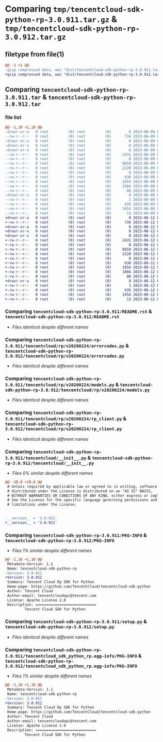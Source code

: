 # Comparing `tmp/tencentcloud-sdk-python-rp-3.0.911.tar.gz` & `tmp/tencentcloud-sdk-python-rp-3.0.912.tar.gz`

## filetype from file(1)

```diff
@@ -1 +1 @@
-gzip compressed data, was "dist/tencentcloud-sdk-python-rp-3.0.911.tar", last modified: Fri Jun  9 02:25:20 2023, max compression
+gzip compressed data, was "dist/tencentcloud-sdk-python-rp-3.0.912.tar", last modified: Mon Jun 12 03:10:05 2023, max compression
```

## Comparing `tencentcloud-sdk-python-rp-3.0.911.tar` & `tencentcloud-sdk-python-rp-3.0.912.tar`

### file list

```diff
@@ -1,19 +1,19 @@
-drwxr-xr-x   0 root         (0) root         (0)        0 2023-06-09 02:25:20.000000 tencentcloud-sdk-python-rp-3.0.911/
--rw-r--r--   0 root         (0) root         (0)      734 2023-06-09 02:25:20.000000 tencentcloud-sdk-python-rp-3.0.911/README.rst
-drwxr-xr-x   0 root         (0) root         (0)        0 2023-06-09 02:25:20.000000 tencentcloud-sdk-python-rp-3.0.911/tencentcloud/
-drwxr-xr-x   0 root         (0) root         (0)        0 2023-06-09 02:25:20.000000 tencentcloud-sdk-python-rp-3.0.911/tencentcloud/rp/
-drwxr-xr-x   0 root         (0) root         (0)        0 2023-06-09 02:25:20.000000 tencentcloud-sdk-python-rp-3.0.911/tencentcloud/rp/v20200224/
--rw-r--r--   0 root         (0) root         (0)     2431 2023-06-09 02:25:20.000000 tencentcloud-sdk-python-rp-3.0.911/tencentcloud/rp/v20200224/errorcodes.py
--rw-r--r--   0 root         (0) root         (0)        0 2023-06-09 02:25:20.000000 tencentcloud-sdk-python-rp-3.0.911/tencentcloud/rp/v20200224/__init__.py
--rw-r--r--   0 root         (0) root         (0)     9659 2023-06-09 02:25:20.000000 tencentcloud-sdk-python-rp-3.0.911/tencentcloud/rp/v20200224/models.py
--rw-r--r--   0 root         (0) root         (0)     2220 2023-06-09 02:25:20.000000 tencentcloud-sdk-python-rp-3.0.911/tencentcloud/rp/v20200224/rp_client.py
--rw-r--r--   0 root         (0) root         (0)        0 2023-06-09 02:25:20.000000 tencentcloud-sdk-python-rp-3.0.911/tencentcloud/rp/__init__.py
--rw-r--r--   0 root         (0) root         (0)      630 2023-06-09 02:25:20.000000 tencentcloud-sdk-python-rp-3.0.911/tencentcloud/__init__.py
--rw-r--r--   0 root         (0) root         (0)     1654 2023-06-09 02:25:20.000000 tencentcloud-sdk-python-rp-3.0.911/PKG-INFO
--rw-r--r--   0 root         (0) root         (0)     1004 2023-06-09 02:25:20.000000 tencentcloud-sdk-python-rp-3.0.911/setup.py
--rw-r--r--   0 root         (0) root         (0)       88 2023-06-09 02:25:20.000000 tencentcloud-sdk-python-rp-3.0.911/setup.cfg
-drwxr-xr-x   0 root         (0) root         (0)        0 2023-06-09 02:25:20.000000 tencentcloud-sdk-python-rp-3.0.911/tencentcloud_sdk_python_rp.egg-info/
--rw-r--r--   0 root         (0) root         (0)        1 2023-06-09 02:25:20.000000 tencentcloud-sdk-python-rp-3.0.911/tencentcloud_sdk_python_rp.egg-info/dependency_links.txt
--rw-r--r--   0 root         (0) root         (0)      435 2023-06-09 02:25:20.000000 tencentcloud-sdk-python-rp-3.0.911/tencentcloud_sdk_python_rp.egg-info/SOURCES.txt
--rw-r--r--   0 root         (0) root         (0)     1654 2023-06-09 02:25:20.000000 tencentcloud-sdk-python-rp-3.0.911/tencentcloud_sdk_python_rp.egg-info/PKG-INFO
--rw-r--r--   0 root         (0) root         (0)       13 2023-06-09 02:25:20.000000 tencentcloud-sdk-python-rp-3.0.911/tencentcloud_sdk_python_rp.egg-info/top_level.txt
+drwxr-xr-x   0 root         (0) root         (0)        0 2023-06-12 03:10:05.000000 tencentcloud-sdk-python-rp-3.0.912/
+-rw-r--r--   0 root         (0) root         (0)      734 2023-06-12 03:10:05.000000 tencentcloud-sdk-python-rp-3.0.912/README.rst
+drwxr-xr-x   0 root         (0) root         (0)        0 2023-06-12 03:10:05.000000 tencentcloud-sdk-python-rp-3.0.912/tencentcloud/
+drwxr-xr-x   0 root         (0) root         (0)        0 2023-06-12 03:10:05.000000 tencentcloud-sdk-python-rp-3.0.912/tencentcloud/rp/
+drwxr-xr-x   0 root         (0) root         (0)        0 2023-06-12 03:10:05.000000 tencentcloud-sdk-python-rp-3.0.912/tencentcloud/rp/v20200224/
+-rw-r--r--   0 root         (0) root         (0)     2431 2023-06-12 03:10:05.000000 tencentcloud-sdk-python-rp-3.0.912/tencentcloud/rp/v20200224/errorcodes.py
+-rw-r--r--   0 root         (0) root         (0)        0 2023-06-12 03:10:05.000000 tencentcloud-sdk-python-rp-3.0.912/tencentcloud/rp/v20200224/__init__.py
+-rw-r--r--   0 root         (0) root         (0)     9659 2023-06-12 03:10:05.000000 tencentcloud-sdk-python-rp-3.0.912/tencentcloud/rp/v20200224/models.py
+-rw-r--r--   0 root         (0) root         (0)     2220 2023-06-12 03:10:05.000000 tencentcloud-sdk-python-rp-3.0.912/tencentcloud/rp/v20200224/rp_client.py
+-rw-r--r--   0 root         (0) root         (0)        0 2023-06-12 03:10:05.000000 tencentcloud-sdk-python-rp-3.0.912/tencentcloud/rp/__init__.py
+-rw-r--r--   0 root         (0) root         (0)      630 2023-06-12 03:10:05.000000 tencentcloud-sdk-python-rp-3.0.912/tencentcloud/__init__.py
+-rw-r--r--   0 root         (0) root         (0)     1654 2023-06-12 03:10:05.000000 tencentcloud-sdk-python-rp-3.0.912/PKG-INFO
+-rw-r--r--   0 root         (0) root         (0)     1004 2023-06-12 03:10:05.000000 tencentcloud-sdk-python-rp-3.0.912/setup.py
+-rw-r--r--   0 root         (0) root         (0)       88 2023-06-12 03:10:05.000000 tencentcloud-sdk-python-rp-3.0.912/setup.cfg
+drwxr-xr-x   0 root         (0) root         (0)        0 2023-06-12 03:10:05.000000 tencentcloud-sdk-python-rp-3.0.912/tencentcloud_sdk_python_rp.egg-info/
+-rw-r--r--   0 root         (0) root         (0)        1 2023-06-12 03:10:05.000000 tencentcloud-sdk-python-rp-3.0.912/tencentcloud_sdk_python_rp.egg-info/dependency_links.txt
+-rw-r--r--   0 root         (0) root         (0)      435 2023-06-12 03:10:05.000000 tencentcloud-sdk-python-rp-3.0.912/tencentcloud_sdk_python_rp.egg-info/SOURCES.txt
+-rw-r--r--   0 root         (0) root         (0)     1654 2023-06-12 03:10:05.000000 tencentcloud-sdk-python-rp-3.0.912/tencentcloud_sdk_python_rp.egg-info/PKG-INFO
+-rw-r--r--   0 root         (0) root         (0)       13 2023-06-12 03:10:05.000000 tencentcloud-sdk-python-rp-3.0.912/tencentcloud_sdk_python_rp.egg-info/top_level.txt
```

### Comparing `tencentcloud-sdk-python-rp-3.0.911/README.rst` & `tencentcloud-sdk-python-rp-3.0.912/README.rst`

 * *Files identical despite different names*

### Comparing `tencentcloud-sdk-python-rp-3.0.911/tencentcloud/rp/v20200224/errorcodes.py` & `tencentcloud-sdk-python-rp-3.0.912/tencentcloud/rp/v20200224/errorcodes.py`

 * *Files identical despite different names*

### Comparing `tencentcloud-sdk-python-rp-3.0.911/tencentcloud/rp/v20200224/models.py` & `tencentcloud-sdk-python-rp-3.0.912/tencentcloud/rp/v20200224/models.py`

 * *Files identical despite different names*

### Comparing `tencentcloud-sdk-python-rp-3.0.911/tencentcloud/rp/v20200224/rp_client.py` & `tencentcloud-sdk-python-rp-3.0.912/tencentcloud/rp/v20200224/rp_client.py`

 * *Files identical despite different names*

### Comparing `tencentcloud-sdk-python-rp-3.0.911/tencentcloud/__init__.py` & `tencentcloud-sdk-python-rp-3.0.912/tencentcloud/__init__.py`

 * *Files 0% similar despite different names*

```diff
@@ -10,8 +10,8 @@
 # Unless required by applicable law or agreed to in writing, software
 # distributed under the License is distributed on an "AS IS" BASIS,
 # WITHOUT WARRANTIES OR CONDITIONS OF ANY KIND, either express or implied.
 # See the License for the specific language governing permissions and
 # limitations under the License.
 
 
-__version__ = '3.0.911'
+__version__ = '3.0.912'
```

### Comparing `tencentcloud-sdk-python-rp-3.0.911/PKG-INFO` & `tencentcloud-sdk-python-rp-3.0.912/PKG-INFO`

 * *Files 1% similar despite different names*

```diff
@@ -1,10 +1,10 @@
 Metadata-Version: 1.1
 Name: tencentcloud-sdk-python-rp
-Version: 3.0.911
+Version: 3.0.912
 Summary: Tencent Cloud Rp SDK for Python
 Home-page: https://github.com/TencentCloud/tencentcloud-sdk-python
 Author: Tencent Cloud
 Author-email: tencentcloudapi@tencent.com
 License: Apache License 2.0
 Description: ============================
         Tencent Cloud SDK for Python
```

### Comparing `tencentcloud-sdk-python-rp-3.0.911/setup.py` & `tencentcloud-sdk-python-rp-3.0.912/setup.py`

 * *Files identical despite different names*

### Comparing `tencentcloud-sdk-python-rp-3.0.911/tencentcloud_sdk_python_rp.egg-info/PKG-INFO` & `tencentcloud-sdk-python-rp-3.0.912/tencentcloud_sdk_python_rp.egg-info/PKG-INFO`

 * *Files 1% similar despite different names*

```diff
@@ -1,10 +1,10 @@
 Metadata-Version: 1.1
 Name: tencentcloud-sdk-python-rp
-Version: 3.0.911
+Version: 3.0.912
 Summary: Tencent Cloud Rp SDK for Python
 Home-page: https://github.com/TencentCloud/tencentcloud-sdk-python
 Author: Tencent Cloud
 Author-email: tencentcloudapi@tencent.com
 License: Apache License 2.0
 Description: ============================
         Tencent Cloud SDK for Python
```

